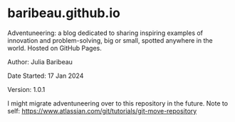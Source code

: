 # baribeau.github.io
Adventuneering: a blog dedicated to sharing inspiring examples of innovation and problem-solving, big or small, spotted anywhere in the world. Hosted on GitHub Pages.

Author: Julia Baribeau

Date Started: 17 Jan 2024

Version: 1.0.1

I might migrate adventuneering over to this repository in the future. 
Note to self: https://www.atlassian.com/git/tutorials/git-move-repository 
